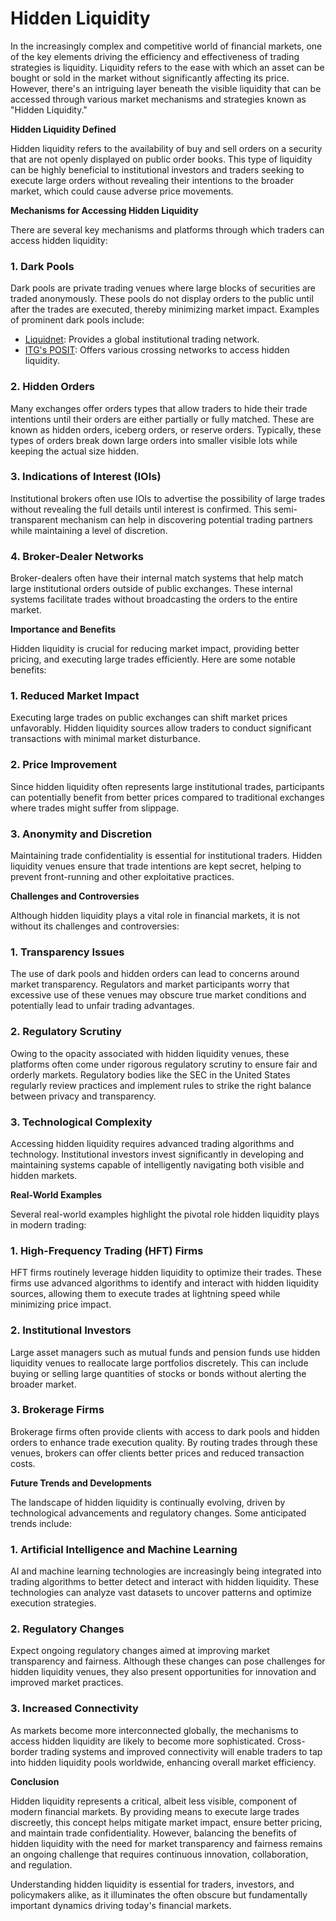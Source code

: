 # Hidden Liquidity

In the increasingly complex and competitive world of financial markets, one of the key elements driving the efficiency and effectiveness of trading strategies is liquidity. Liquidity refers to the ease with which an asset can be bought or sold in the market without significantly affecting its price. However, there's an intriguing layer beneath the visible liquidity that can be accessed through various market mechanisms and strategies known as "Hidden Liquidity."

**Hidden Liquidity Defined**

Hidden liquidity refers to the availability of buy and sell orders on a security that are not openly displayed on public order books. This type of liquidity can be highly beneficial to institutional investors and traders seeking to execute large orders without revealing their intentions to the broader market, which could cause adverse price movements.

**Mechanisms for Accessing Hidden Liquidity**

There are several key mechanisms and platforms through which traders can access hidden liquidity:

### 1. **Dark Pools**

Dark pools are private trading venues where large blocks of securities are traded anonymously. These pools do not display orders to the public until after the trades are executed, thereby minimizing market impact. Examples of prominent dark pools include:

- [Liquidnet](https://www.liquidnet.com): Provides a global institutional trading network.
- [ITG's POSIT](https://www.itg.com/solutions/liquidity/posit/): Offers various crossing networks to access hidden liquidity.

### 2. **Hidden Orders**

Many exchanges offer orders types that allow traders to hide their trade intentions until their orders are either partially or fully matched. These are known as hidden orders, iceberg orders, or reserve orders. Typically, these types of orders break down large orders into smaller visible lots while keeping the actual size hidden.

### 3. **Indications of Interest (IOIs)**

Institutional brokers often use IOIs to advertise the possibility of large trades without revealing the full details until interest is confirmed. This semi-transparent mechanism can help in discovering potential trading partners while maintaining a level of discretion.

### 4. **Broker-Dealer Networks**

Broker-dealers often have their internal match systems that help match large institutional orders outside of public exchanges. These internal systems facilitate trades without broadcasting the orders to the entire market.

**Importance and Benefits**

Hidden liquidity is crucial for reducing market impact, providing better pricing, and executing large trades efficiently. Here are some notable benefits:

### 1. **Reduced Market Impact**

Executing large trades on public exchanges can shift market prices unfavorably. Hidden liquidity sources allow traders to conduct significant transactions with minimal market disturbance.

### 2. **Price Improvement**

Since hidden liquidity often represents large institutional trades, participants can potentially benefit from better prices compared to traditional exchanges where trades might suffer from slippage.

### 3. **Anonymity and Discretion**

Maintaining trade confidentiality is essential for institutional traders. Hidden liquidity venues ensure that trade intentions are kept secret, helping to prevent front-running and other exploitative practices.

**Challenges and Controversies**

Although hidden liquidity plays a vital role in financial markets, it is not without its challenges and controversies:

### 1. **Transparency Issues**

The use of dark pools and hidden orders can lead to concerns around market transparency. Regulators and market participants worry that excessive use of these venues may obscure true market conditions and potentially lead to unfair trading advantages.

### 2. **Regulatory Scrutiny**

Owing to the opacity associated with hidden liquidity venues, these platforms often come under rigorous regulatory scrutiny to ensure fair and orderly markets. Regulatory bodies like the SEC in the United States regularly review practices and implement rules to strike the right balance between privacy and transparency.

### 3. **Technological Complexity**

Accessing hidden liquidity requires advanced trading algorithms and technology. Institutional investors invest significantly in developing and maintaining systems capable of intelligently navigating both visible and hidden markets.

**Real-World Examples**

Several real-world examples highlight the pivotal role hidden liquidity plays in modern trading:

### 1. **High-Frequency Trading (HFT) Firms**

HFT firms routinely leverage hidden liquidity to optimize their trades. These firms use advanced algorithms to identify and interact with hidden liquidity sources, allowing them to execute trades at lightning speed while minimizing price impact.

### 2. **Institutional Investors**

Large asset managers such as mutual funds and pension funds use hidden liquidity venues to reallocate large portfolios discretely. This can include buying or selling large quantities of stocks or bonds without alerting the broader market.

### 3. **Brokerage Firms**

Brokerage firms often provide clients with access to dark pools and hidden orders to enhance trade execution quality. By routing trades through these venues, brokers can offer clients better prices and reduced transaction costs.

**Future Trends and Developments**

The landscape of hidden liquidity is continually evolving, driven by technological advancements and regulatory changes. Some anticipated trends include:

### 1. **Artificial Intelligence and Machine Learning**

AI and machine learning technologies are increasingly being integrated into trading algorithms to better detect and interact with hidden liquidity. These technologies can analyze vast datasets to uncover patterns and optimize execution strategies.

### 2. **Regulatory Changes**

Expect ongoing regulatory changes aimed at improving market transparency and fairness. Although these changes can pose challenges for hidden liquidity venues, they also present opportunities for innovation and improved market practices.

### 3. **Increased Connectivity**

As markets become more interconnected globally, the mechanisms to access hidden liquidity are likely to become more sophisticated. Cross-border trading systems and improved connectivity will enable traders to tap into hidden liquidity pools worldwide, enhancing overall market efficiency.

**Conclusion**

Hidden liquidity represents a critical, albeit less visible, component of modern financial markets. By providing means to execute large trades discreetly, this concept helps mitigate market impact, ensure better pricing, and maintain trade confidentiality. However, balancing the benefits of hidden liquidity with the need for market transparency and fairness remains an ongoing challenge that requires continuous innovation, collaboration, and regulation.

Understanding hidden liquidity is essential for traders, investors, and policymakers alike, as it illuminates the often obscure but fundamentally important dynamics driving today's financial markets.
